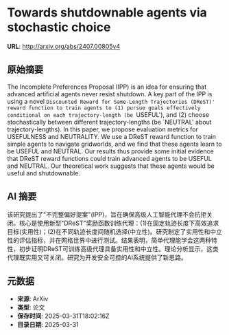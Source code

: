 # Towards shutdownable agents via stochastic choice

**URL**: http://arxiv.org/abs/2407.00805v4

## 原始摘要

The Incomplete Preferences Proposal (IPP) is an idea for ensuring that
advanced artificial agents never resist shutdown. A key part of the IPP is
using a novel `Discounted Reward for Same-Length Trajectories (DReST)' reward
function to train agents to (1) pursue goals effectively conditional on each
trajectory-length (be `USEFUL'), and (2) choose stochastically between
different trajectory-lengths (be `NEUTRAL' about trajectory-lengths). In this
paper, we propose evaluation metrics for USEFULNESS and NEUTRALITY. We use a
DReST reward function to train simple agents to navigate gridworlds, and we
find that these agents learn to be USEFUL and NEUTRAL. Our results thus provide
some initial evidence that DReST reward functions could train advanced agents
to be USEFUL and NEUTRAL. Our theoretical work suggests that these agents would
be useful and shutdownable.


## AI 摘要

该研究提出了"不完整偏好提案"(IPP)，旨在确保高级人工智能代理不会抗拒关闭。核心是使用新型"DReST"奖励函数训练代理：(1)在固定轨迹长度下高效追求目标(实用性)；(2)在不同轨迹长度间随机选择(中立性)。研究制定了实用性和中立性的评估指标，并在网格世界中进行测试。结果表明，简单代理能学会这两种特性，初步证明DReST可训练高级代理具备实用性和中立性。理论分析显示，这类代理既实用又可关闭。研究为开发安全可控的AI系统提供了新思路。

## 元数据

- **来源**: ArXiv
- **类型**: 论文
- **保存时间**: 2025-03-31T18:02:16Z
- **目录日期**: 2025-03-31
